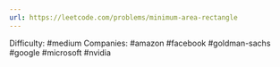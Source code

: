 ```yaml
---
url: https://leetcode.com/problems/minimum-area-rectangle
---
```


Difficulty: #medium
Companies: #amazon #facebook #goldman-sachs #google #microsoft #nvidia